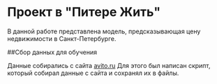 # Проект в "Питере Жить"

В данной работе представлена модель, предсказывающая цену недвижимости в Санкт-Петербурге.

##Сбор данных для обучения

Данные собирались с сайта [avito.ru](https://www.avito.ru/)
Для этого был написан скрипт, который собирал данные с сайта и сохранял их в файлы.
